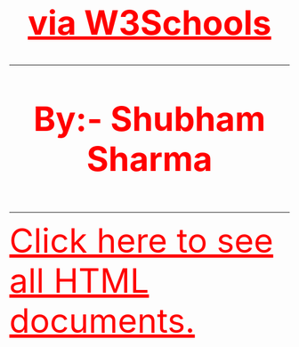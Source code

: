 <html>
<head>
   <title>Home</title>
   <style>
       h1, p, a{
       color:red;
       text-align:center;
       }
       h1 {
       font-size:60px;
       }
       p, a {
       font-size:60px;
       }
    </style>
</head>   
<body>
    <h1><ins>via W3Schools</ins></h1>
    <hr size="3" noshade>
    <p><strong>By:- Shubham Sharma</strong></p>
    <hr size="3" noshade>
    <a href="https://github.com/shubham2o/HTML.git" title="HTML's Github">Click  here to see all HTML documents.</a>
</body>
</html>
